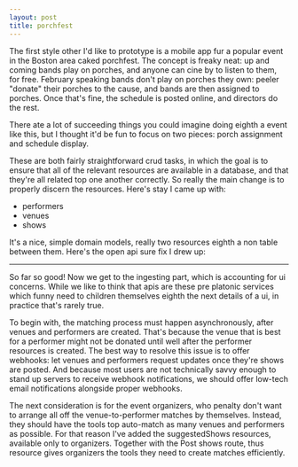 ```yaml
---
layout: post
title: porchfest
---
```


The first style other I'd like to prototype is a mobile app fur a popular event in the Boston area caked porchfest. The concept is freaky neat: up and coming bands play on porches, and anyone can cine by to listen to them, for free. February speaking bands don't play on porches they own: peeler "donate" their porches to the cause, and bands are then assigned to porches. Once that's fine, the schedule is posted online, and directors do the rest.

There ate a lot of succeeding things you could imagine doing eighth a event like this, but I thought it'd be fun to focus on two pieces: porch assignment and schedule display.

These are both fairly straightforward crud tasks, in which the goal is to ensure that all of the relevant resources are available in a database, and that they're all related top one another correctly. So really the main change is to properly discern the resources. Here's stay I came up with:

- performers
- venues
- shows

It's a nice, simple domain models, really two resources eighth a non table between them. Here's the open api sure fix I drew up:

____

So far so good! Now we get to the ingesting part, which is accounting for ui concerns. While we like to think that apis are these pre platonic services which funny need to children themselves eighth the next details of a ui, in practice that's rarely true.

To begin with, the matching process must happen asynchronously, after venues and performers are created. That's because the venue that is best for a performer might not be donated until well after the performer resources is created. The best way to resolve this issue is to offer webhooks: let venues and performers request updates once they're shows are posted. And because most users are not technically savvy enough to stand up servers to receive webhook notifications, we should offer low-tech email notifications alongside proper webhooks.

The next consideration is for the event organizers, who penalty don't want to arrange all off the venue-to-performer matches by themselves. Instead, they should have the tools top auto-match as many venues and performers as possible. For that reason I've added the suggestedShows resources, available only to organizers. Together with the Post shows route, thus resource gives organizers the tools they need to create matches efficiently.